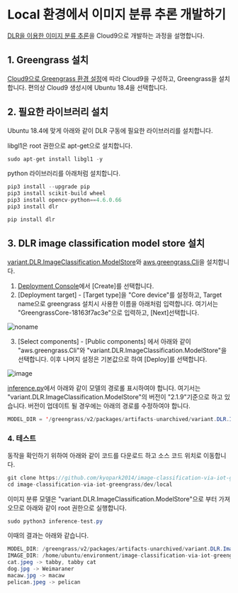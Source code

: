 # Local 환경에서 이미지 분류 추론 개발하기 

[DLR을 이용한 이미지 분류 추론](https://github.com/kyopark2014/image-classification-via-iot-greengrass/tree/main/dlr-inference)을 Cloud9으로 개발하는 과정을 설명합니다. 

## 1. Greengrass 설치

[Cloud9으로 Greengrass 환경 설정](https://github.com/kyopark2014/iot-greengrass/blob/main/cloud9.md)에 따라 Cloud9을 구성하고, Greengrass을 설치합니다. 편의상 Cloud9 생성시에 Ubuntu 18.4을 선택합니다.

## 2. 필요한 라이브러리 설치

Ubuntu 18.4에 맞게 아래와 같이 DLR 구동에 필요한 라이브러리를 설치합니다.
 
libgl1은 root 권한으로 apt-get으로 설치합니다.

```java
sudo apt-get install libgl1 -y
```

python 라이브러리를 아래처럼 설치합니다. 

```java
pip3 install --upgrade pip
pip3 install scikit-build wheel 
pip3 install opencv-python==4.6.0.66 
pip3 install dlr

pip install dlr 
```

## 3. DLR image classification model store 설치

[variant.DLR.ImageClassification.ModelStore](https://docs.aws.amazon.com/greengrass/v2/developerguide/dlr-image-classification-model-store-component.html?icmpid=docs_gg_console)와 [aws.greengrass.Cli](https://docs.aws.amazon.com/greengrass/v2/developerguide/greengrass-cli-component.html?icmpid=docs_gg_console)을 설치합니다.

1) [Deployment Console](https://ap-northeast-2.console.aws.amazon.com/iot/home?region=ap-northeast-2#/greengrass/v2/deployments)에서 [Create]를 선택합니다.
2) [Deployment target] - [Target type]을 "Core device"를 설정하고, Target name으로 greengrass 설치시 사용한 이름을 아래처럼 입력합니다. 여기서는 "GreengrassCore-18163f7ac3e"으로 입력하고, [Next]선택합니다. 

![noname](https://user-images.githubusercontent.com/52392004/210171401-a8b07744-97fd-47b4-99a2-6f3bffd55252.png)

3) [Select components] - [Public components] 에서 아래와 같이 "aws.greengrass.Cli"와 "variant.DLR.ImageClassification.ModelStore"을 선택합니다. 이후 나머지 설정은 기본값으로 하여 [Deploy]를 선택합니다. 

![image](https://user-images.githubusercontent.com/52392004/210172225-586dfc6d-a4e6-48cc-a842-f14d14d3ca02.png)

[inference.py](https://github.com/kyopark2014/image-classification-via-iot-greengrass/blob/main/dev/local/inference.py)에서 아래와 같이 모델의 경로롤 표시하여야 합니다. 여기서는 "variant.DLR.ImageClassification.ModelStore"의 버전이 "2.1.9"기준으로 하고 있습니다. 버전이 업데이트 될 경우에는 아래의 경로를 수정하여야 합니다. 

```java
MODEL_DIR = '/greengrass/v2/packages/artifacts-unarchived/variant.DLR.ImageClassification.ModelStore/2.1.9/DLR-resnet50-x86_64-cpu-ImageClassification'
```

### 4. 테스트 

동작을 확인하기 위하여 아래와 같이 코드를 다운로드 하고 소스 코드 위치로 이동합니다.

```java
git clone https://github.com/kyopark2014/image-classification-via-iot-greengrass
cd image-classification-via-iot-greengrass/dev/local
```

이미지 분류 모델은 "variant.DLR.ImageClassification.ModelStore"으로 부터 가져오므로 아래와 같이 root 권한으로 실행합니다. 

```java
sudo python3 inference-test.py 
```

이때의 결과는 아래와 같습니다. 

```java
MODEL_DIR: /greengrass/v2/packages/artifacts-unarchived/variant.DLR.ImageClassification.ModelStore/2.1.9/DLR-resnet50-x86_64-cpu-ImageClassification
IMAGE_DIR: /home/ubuntu/environment/image-classification-via-iot-greengrass/dev/local/images
cat.jpeg -> tabby, tabby cat
dog.jpg -> Weimaraner
macaw.jpg -> macaw
pelican.jpeg -> pelican
```
